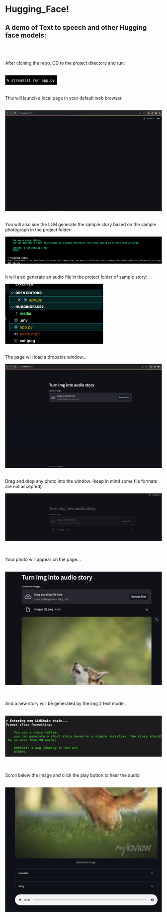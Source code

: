 # Hugging_Face!
## A demo of Text to speech and other Hugging face models:


<br>
<br>
<br>
After cloning the repo, CD to the project directory and run: 
<br>
<br>

![krbylogo](media/photo1.png)

<br>
This will launch a local page in your default web browser. 
<br>
<br>

![krbylogo](media/photo0000.png)

<br>
You will also see the LLM generate the sample story based on the sample photograph in the project folder:
<br>

![krbylogo](media/photo2.png)

<br>
It will also generate an audio file in the project folder of sample story:
<br>

![krbylogo](media/photoaudio.png)

<br>
The page will load a dropable window...
<br>

![krbylogo](media/photo3.png)

<br>
 Drag and drop any photo into the window. (keep in mind some file formats are not accepted)
<br>

![krbylogo](media/photo4.png)

<br>
<br>
Your photo will appear on the page...
<br>
<br>

![krbylogo](media/photo6.png)

<br>
<br>
And a new story will be generated by the img 2 text model.
<br>
<br>

![krbylogo](media/dogstory.png)

<br>
<br>
Scroll below the image and click the play button to hear the audio!
<br>
<br>

![krbylogo](media/photo7.png)





<!--![krbylogo](media/photo1.png)

<br> 


